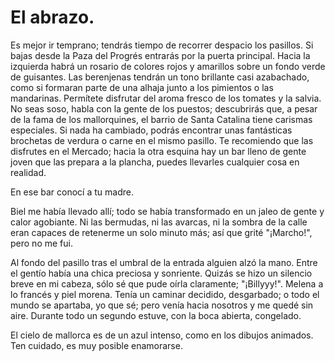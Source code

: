 # El abrazo. 

Es mejor ir temprano; tendrás tiempo de recorrer despacio los pasillos. Si bajas desde la Paza del Progrés entrarás por la puerta principal. Hacia la izquierda habrá un rosario de colores rojos y amarillos sobre un fondo verde de guisantes. Las berenjenas tendrán un tono brillante casi azabachado, como si formaran parte de una alhaja junto a los pimientos o las mandarinas. Permítete disfrutar del aroma fresco de los tomates y la salvia. No seas soso, habla con la gente de los puestos; descubrirás que, a pesar de la fama de los mallorquines, el barrio de Santa Catalina tiene carismas especiales. Si nada ha cambiado, podrás encontrar unas fantásticas brochetas de verdura o carne en el mismo pasillo. Te recomiendo que las disfrutes en el Mercado; hacia la otra esquina hay un bar lleno de gente joven que las prepara a la plancha, puedes llevarles cualquier cosa en realidad.

En ese bar conocí a tu madre.

Biel me había llevado allí; todo se había transformado en un jaleo de gente y calor agobiante. Ni las bermudas, ni las avarcas, ni la sombra de la calle eran capaces de retenerme un solo minuto más; así que grité "¡Marcho!", pero no me fui. 

Al fondo del pasillo tras el umbral de la entrada alguien alzó la mano. Entre el gentío había una chica preciosa y sonriente. Quizás se hizo un silencio breve en mi cabeza, sólo sé que pude oírla claramente; "¡Billyyy!". Melena a lo francés y piel morena. Tenía un caminar decidido, desgarbado; o todo el mundo se apartaba, yo que sé; pero venía hacia nosotros y me quedé sin aire. Durante todo un segundo estuve, con la boca abierta, congelado.

El cielo de mallorca es de un azul intenso, como en los dibujos animados. Ten cuidado, es muy posible enamorarse.



